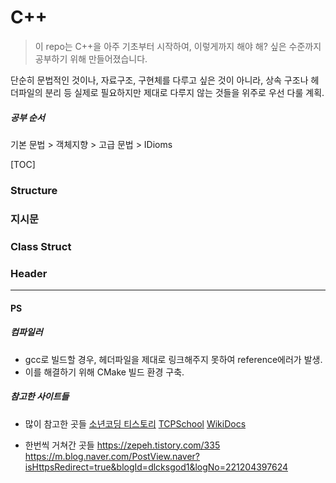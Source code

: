 # C++

> 이 repo는 C++을 아주 기초부터 시작하여, 이렇게까지 해야 해? 싶은 수준까지 공부하기 위해 만들어졌습니다.

단순히 문법적인 것이나, 자료구조, 구현체를 다루고 싶은 것이 아니라,
상속 구조나 헤더파일의 분리 등 실제로 필요하지만 제대로 다루지 않는 것들을 위주로 우선 다룰 계획.

##### 공부 순서
기본 문법 > 객체지향 > 고급 문법 > IDioms


[TOC]

### Structure

### 지시문

### Class Struct

### Header

---
#### PS
##### 컴파일러
- gcc로 빌드할 경우, 헤더파일을 제대로 링크해주지 못하여 reference에러가 발생.
- 이를 해결하기 위해 CMake 빌드 환경 구축.


##### 참고한 사이트들

- 많이 참고한 곳들
[소년코딩 티스토리](https://boycoding.tistory.com)
[TCPSchool](http://www.tcpschool.com/c/c_prepro_macroFunc)
[WikiDocs](https://wikidocs.net/46945)

- 한번씩 거쳐간 곳들
https://zepeh.tistory.com/335
https://m.blog.naver.com/PostView.naver?isHttpsRedirect=true&blogId=dlcksgod1&logNo=221204397624
